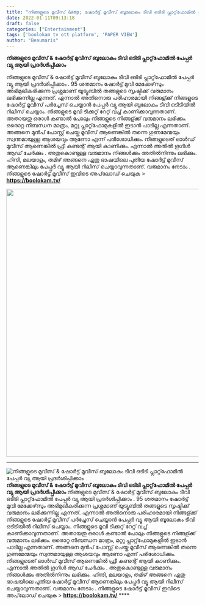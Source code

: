 ```yaml
---
title: "നിങ്ങളുടെ മൂവീസ് &amp; ഷോർട്ട് മൂവീസ് ബൂലോകം ടീവി ഒടിടി പ്ലാറ്റ്‌ഫോമിൽ പേപ്പർ വ്യു ആയി പ്രദർശിപ്പിക്കാം"
date: 2022-01-11T09:13:18
draft: false
categories: ["Entertainment"]
tags: ['boolokam tv ott platform', 'PAPER VIEW']
author: "Beaumaris"
---
```


<strong>നിങ്ങളുടെ മൂവീസ് &amp; ഷോർട്ട് മൂവീസ് ബൂലോകം ടീവി ഒടിടി പ്ലാറ്റ്‌ഫോമിൽ പേപ്പർ വ്യു ആയി പ്രദർശിപ്പിക്കാം</strong>

നിങ്ങളുടെ മൂവീസ് &amp; ഷോർട്ട് മൂവീസ് ബൂലോകം ടീവി ഒടിടി പ്ലാറ്റ്‌ഫോമിൽ പേപ്പർ വ്യു ആയി പ്രദർശിപ്പിക്കാം . 95 ശതമാനം ഷോർട്ട് മൂവി മേക്കേഴ്‌സും അഭിമുഖീകരിക്കുന്ന പ്രശ്നമാണ് യൂട്യൂബിൽ തങ്ങളുടെ സൃഷ്ടിക്ക് വരുമാനം ലഭിക്കുന്നില്ല എന്നത്. എന്നാൽ അതിനൊരു പരിഹാരമായി നിങ്ങള്ക്ക് നിങ്ങളുടെ ഷോർട്ട് മൂവീസ് പർച്ചേസ് ചെയ്യാൻ പേപ്പർ വ്യൂ ആയി ബൂലോകം ടീവി ഒടിടിയിൽ റിലീസ് ചെയ്യാം. നിങ്ങളുടെ മൂവി ടിക്കറ്റ് റേറ്റ് വച്ച് കാണിക്കാവുന്നതാണ്. അതായതു ഒരാൾ കണ്ടാൽ പോലും നിങ്ങളുടെ നിങ്ങള്ക്ക് വരുമാനം ലഭിക്കും. ഒരൊറ്റ നിബന്ധന മാത്രം, മറ്റു പ്ലാറ്റ്‌ഫോമുകളിൽ ഇടാൻ പാടില്ല എന്നതാണ്. അങ്ങനെ മുൻപ് പോസ്റ്റ് ചെയ്ത മൂവീസ് ആണെങ്കിൽ തന്നെ ഗുണമേന്മയും സ്വന്തമായുള്ള ആശയവും ആണോ എന്ന് പരിശോധിക്കും. നിങ്ങളുടെത് ഓൾഡ് മൂവീസ് ആണെങ്കിൽ ഫ്രീ കണ്ടന്റ് ആയി കാണിക്കും. എന്നാൽ അതിൽ ഗൂഗിൾ ആഡ് ചേർക്കും . അതുകൊണ്ടുള്ള വരുമാനം നിങ്ങൾക്കും അതിൽനിന്നും ലഭിക്കും. ഹിന്ദി, മലയാളം, തമിഴ് അങ്ങനെ ഏതു ഭാഷയിലെ പുതിയ ഷോർട്ട് മൂവീസ് ആണെങ്കിലും പേപ്പർ വ്യൂ ആയി റിലീസ് ചെയ്യാവുന്നതാണ്. വരുമാനം നേടാം . നിങ്ങളുടെ ഷോർട്ട് മൂവീസ് ഇവിടെ അപ്‌ലോഡ് ചെയുക &gt; <strong><a href="https://boolokam.tv/">https://boolokam.tv/</a></strong>

<img class="alignnone size-full wp-image-324748" src="https://cdn.boolokam.com/articles/2022/01/GHGH.jpg" alt="" width="1000" height="700" />

****


![നിങ്ങളുടെ മൂവീസ് &amp; ഷോർട്ട് മൂവീസ് ബൂലോകം ടീവി ഒടിടി പ്ലാറ്റ്‌ഫോമിൽ പേപ്പർ വ്യു ആയി പ്രദർശിപ്പിക്കാം](https://cdn.boolokam.com/articles/2022/01/GHGH.jpg)**നിങ്ങളുടെ മൂവീസ് & ഷോർട്ട് മൂവീസ് ബൂലോകം ടീവി ഒടിടി പ്ലാറ്റ്‌ഫോമിൽ പേപ്പർ വ്യു ആയി പ്രദർശിപ്പിക്കാം** നിങ്ങളുടെ മൂവീസ് & ഷോർട്ട് മൂവീസ് ബൂലോകം ടീവി ഒടിടി പ്ലാറ്റ്‌ഫോമിൽ പേപ്പർ വ്യു ആയി പ്രദർശിപ്പിക്കാം . 95 ശതമാനം ഷോർട്ട് മൂവി മേക്കേഴ്‌സും അഭിമുഖീകരിക്കുന്ന പ്രശ്നമാണ് യൂട്യൂബിൽ തങ്ങളുടെ സൃഷ്ടിക്ക് വരുമാനം ലഭിക്കുന്നില്ല എന്നത്. എന്നാൽ അതിനൊരു പരിഹാരമായി നിങ്ങള്ക്ക് നിങ്ങളുടെ ഷോർട്ട് മൂവീസ് പർച്ചേസ് ചെയ്യാൻ പേപ്പർ വ്യൂ ആയി ബൂലോകം ടീവി ഒടിടിയിൽ റിലീസ് ചെയ്യാം. നിങ്ങളുടെ മൂവി ടിക്കറ്റ് റേറ്റ് വച്ച് കാണിക്കാവുന്നതാണ്. അതായതു ഒരാൾ കണ്ടാൽ പോലും നിങ്ങളുടെ നിങ്ങള്ക്ക് വരുമാനം ലഭിക്കും. ഒരൊറ്റ നിബന്ധന മാത്രം, മറ്റു പ്ലാറ്റ്‌ഫോമുകളിൽ ഇടാൻ പാടില്ല എന്നതാണ്. അങ്ങനെ മുൻപ് പോസ്റ്റ് ചെയ്ത മൂവീസ് ആണെങ്കിൽ തന്നെ ഗുണമേന്മയും സ്വന്തമായുള്ള ആശയവും ആണോ എന്ന് പരിശോധിക്കും. നിങ്ങളുടെത് ഓൾഡ് മൂവീസ് ആണെങ്കിൽ ഫ്രീ കണ്ടന്റ് ആയി കാണിക്കും. എന്നാൽ അതിൽ ഗൂഗിൾ ആഡ് ചേർക്കും . അതുകൊണ്ടുള്ള വരുമാനം നിങ്ങൾക്കും അതിൽനിന്നും ലഭിക്കും. ഹിന്ദി, മലയാളം, തമിഴ് അങ്ങനെ ഏതു ഭാഷയിലെ പുതിയ ഷോർട്ട് മൂവീസ് ആണെങ്കിലും പേപ്പർ വ്യൂ ആയി റിലീസ് ചെയ്യാവുന്നതാണ്. വരുമാനം നേടാം . നിങ്ങളുടെ ഷോർട്ട് മൂവീസ് ഇവിടെ അപ്‌ലോഡ് ചെയുക > **<https://boolokam.tv/>** ****
